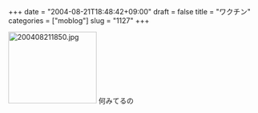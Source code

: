 +++
date = "2004-08-21T18:48:42+09:00"
draft = false
title = "ワクチン"
categories = ["moblog"]
slug = "1127"
+++

<img src="http://ieiriblog.jugem.cc/?image=4007" class="pict" width="176" height="144" alt="200408211850.jpg" />
何みてるの
